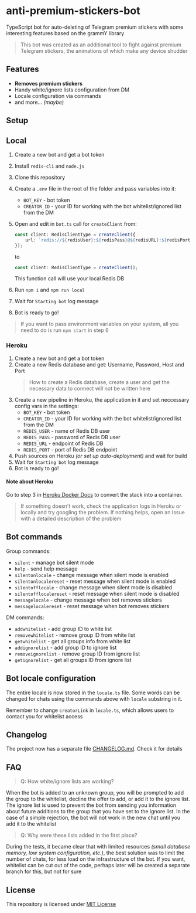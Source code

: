 # anti-premium-stickers-bot

TypeScript bot for auto-deleting of Telegram premium stickers with some interesting features based on the grammY library

> This bot was created as an additional tool to fight against premium Telegram stickers, the animations of which make any device shudder

## Features

- **Removes premium stickers**
- Handy white/ignore lists configuration from DM
- Locale configuration via commands
- and more... _(maybe)_

## Setup

## Local

1. Create a new bot and get a bot token
2. Install `redis-cli` and `node.js`
3. Clone this repository
4. Create a `.env` file in the root of the folder and pass variables into it:
    - `BOT_KEY` - bot token
    - `CREATOR_ID` - your ID for working with the bot whitelist/ignored list from the DM
5. Open and edit in `bot.ts` call for `createClient` from:

    ```ts
    const client: RedisClientType = createClient({
        url: `redis://${redisUser}:${redisPass}@${redisURL}:${redisPort}`,
    });
    ```

    to

    ```ts
    const client: RedisClientType = createClient();
    ```

    This function call will use your local Redis DB

6. Run `npm i` and `npm run local`
7. Wait for `Starting bot` log message
8. Bot is ready to go!

> If you want to pass environment variables on your system, all you need to do is run `npm start` in step 6

### Heroku

1. Create a new bot and get a bot token
2. Create a new Redis database and get: Username, Password, Host and Port
    > How to create a Redis database, create a user and get the necessary data to connect will not be written here
3. Create a new pipeline in Heroku, the application in it and set neccessary config vars in the settings:
    - `BOT_KEY` - bot token
    - `CREATOR_ID` - your ID for working with the bot whitelist/ignored list from the DM
    - `REDIS_USER` - name of Redis DB user
    - `REDIS_PASS` - password of Redis DB user
    - `REDIS_URL` - endpoint of Redis DB
    - `REDIS_PORT` - port of Redis DB endpoint
4. Push sources on Heroku _(or set up auto-deployment)_ and wait for build
5. Wait for `Starting bot` log message
6. Bot is ready to go!

#### Note about Heroku

Go to step 3 in [Heroku Docker Docs](https://devcenter.heroku.com/articles/build-docker-images-heroku-yml#getting-started) to convert the stack into a container.

> If something doesn't work, check the application logs in Heroku or locally and try googling the problem. If nothing helps, open an Issue with a detailed description of the problem

## Bot commands

Group commands:

- `silent` - manage bot silent mode
- `help` - send help message
- `silentonlocale` - change message when silent mode is enabled
- `silentonlocalereset` - reset message when silent mode is enabled
- `silentofflocale` - change message when silent mode is disabled
- `silentofflocalereset` - reset message when silent mode is disabled
- `messagelocale` - change message when bot removes stickers
- `messagelocalereset` - reset message when bot removes stickers

DM commands:

- `addwhitelist` - add group ID to white list
- `removewhitelist` - remove group ID from white list
- `getwhitelist` - get all groups info from white list
- `addignorelist` - add group ID to ignore list
- `removeignorelist` - remove group ID from ignore list
- `getignorelist` - get all groups ID from ignore list

## Bot locale configuration

The entire locale is now stored in the `locale.ts` file. Some words can be changed for chats using the commands above with `locale` substring in it.

Remember to change `creatorLink` in `locale.ts`, which allows users to contact you for whitelist access

## Changelog

The project now has a separate file [CHANGELOG.md](https://github.com/SecondThundeR/anti-premium-stickers-bot/blob/main/CHANGELOG.md). Check it for details

## FAQ

> Q: How white/ignore lists are working?

When the bot is added to an unknown group, you will be prompted to add the group to the whitelist, decline the offer to add, or add it to the ignore list. The ignore list is used to prevent the bot from sending you information about future additions to the group that you have set to the ignore list. In the case of a simple rejection, the bot will not work in the new chat until you add it to the whitelist

> Q: Why were these lists added in the first place?

During the tests, it became clear that with limited resources _(small database memory, low system configuration, etc.)_, the best solution was to limit the number of chats, for less load on the infrastructure of the bot. If you want, whitelist can be cut out of the code, perhaps later will be created a separate branch for this, but not for sure

## License

This repository is licensed under [MIT License](https://github.com/SecondThundeR/anti-premium-stickers-bot/blob/main/LICENSE)
